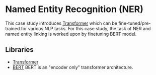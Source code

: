 # Named Entity Recognition (NER)

This case study introduces [Transformer](https://huggingface.co/docs/transformers/) which can be fine-tuned/pre-trained for various NLP tasks. For this case study, the task of NER and named entity linking is worked upon by finetuning BERT model.

## Libraries

- [Transformer](https://huggingface.co/docs/transformers/en/index)
- [BERT](https://huggingface.co/docs/transformers/en/model_doc/bert) BERT is an "encoder only" transformer architecture. 
